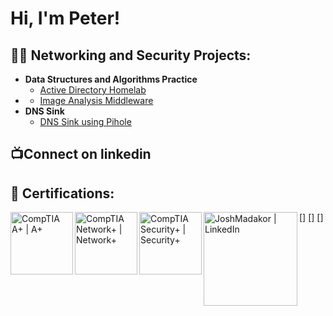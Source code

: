 <h1>Hi, I'm Peter! </h1>

<h2>👨‍💻 Networking and Security Projects:</h2>

- <b>Data Structures and Algorithms Practice </b>
  - [Active Directory Homelab](https://github.com/Redarrow210/ActiveDirectoryHomeLab)
- <b></b>
  - [Image Analysis Middleware]() <b><i></b></i>
- <b>DNS Sink</b>
  - [DNS Sink using Pihole](https://github.com/P-Stone210/DNS-sink-using-Pihole/blob/main/README.md)

<h2>📺Connect on linkedin</h2>



<h2> 📜 Certifications:</h2>

[<img align="left" alt="CompTIA A+ | A+" width="100px" src=https://github.com/Redarrow210/Redarrow210/blob/main/comptia-a-ce-certification.1.png />]
[<img align="left" alt="CompTIA Network+ | Network+" width="100px" src="https://github.com/Redarrow210/Redarrow210/blob/main/comptia-network-ce-certification.1.png" />]
[<img align="left" alt="CompTIA Security+ | Security+" width="100px" src="https://github.com/Redarrow210/Redarrow210/blob/main/comptia-security-ce-certification.png" />]
[<img align="left" alt="JoshMadakor | LinkedIn" width="150px" src="https://download.logo.wine/logo/LinkedIn/LinkedIn-Icon-Logo.wine.png" />][linkedin]

[linkedin]: https://www.linkedin.com/in/peter-stone-896a99387/?trk=contact-info


<!--
**Redarrow210/Redarrow210** is a ✨ _special_ ✨ repository because its `README.md` (this file) appears on your GitHub profile.

Here are some ideas to get you started:

- 🔭 I’m currently working on ...
- 🌱 I’m currently learning ...
- 👯 I’m looking to collaborate on ...
- 🤔 I’m looking for help with ...
- 💬 Ask me about ...
- 📫 How to reach me: ...
- 😄 Pronouns: ...
- ⚡ Fun fact: ...
-->
